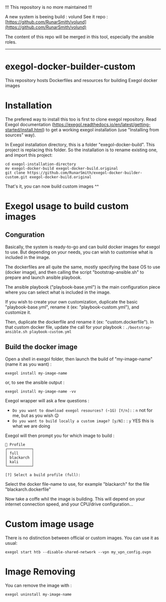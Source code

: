 !!! This repository is no more maintained !!!

A new system is beeing build : volund
See it repo : [https://github.com/RunarSmith/volund](https://github.com/RunarSmith/volund)

The content of this repo will be merged in this tool, especially the ansible roles.

---

# exegol-docker-builder-custom
This repository hosts Dockerfiles and resources for building Exegol docker images

# Installation

The prefered way to install this too is first to clone exegol repository. Read Exegol documentation (https://exegol.readthedocs.io/en/latest/getting-started/install.html) to get a working exegol installation (use "Installing from sources" way).

In Exegol installation directory, this is a folder "exegol-docker-build". This project is replacing this folder. So the installation is to rename existing one, and import this project:

```shell
cd exegol-installation-directory
mv exegol-docker-build exegol-docker-build.original
git clone https://github.com/RunarSmith/exegol-docker-builder-custom.git exegol-docker-build.original
```

That's it, you can now build custom images ^^

# Exegol usage to build custom images

## Conguration

Basically, the system is ready-to-go and can build docker images for exegol to use. But depending on your needs, you can wish to customise what is included in the image.

The dockerfiles are all quite the same, mostly specifying the base OS to use (docker image), and then calling the script "bootstrap-ansible.sh" to prepare and launch ansible playbook.

The ansible playbook ("playbook-base.yml") is the main configuration piece where you can select what is included in the image.

If you wish to create your own customization, duplicate the basic "playbook-base.yml", rename it (ex: "playbook-custom.yml"), and customize it.

Then, duplicate the dockerfile and rename it (ex: "custom.dockerfile"). In that custom docker file, update the call for your playbook : `./bootstrap-ansible.sh playbook-custom.yml`

## Build the docker image

Open a shell in exegol folder, then launch the build of "my-image-name" (name it as you want) :

```shell
exegol install my-image-name
```

or, to see the ansible output :

```shell
exegol install my-image-name -vv
```

Exegol wrapper will ask a few questions :

- `Do you want to download exegol resources? (~1G) [Y/n]:` : `n` not for me, but as you wish 😉
- `Do you want to build locally a custom image? [y/N]:` : `y` YES this is what we are doing

Exegol will then prompt you for which image to build :

```text
🐶 Profile
┌───────────┐
│ full      │
│ blackarch │
│ kali      │
└───────────┘

[?] Select a build profile (full):
```

Select the docker file-name to use, for example "blackarch" for the file "blackarch.dockerfile"

Now take a coffe whil the image is building. This will depend on your internet connection speed, and your CPU/drive configuration...

# Custom image usage

There is no distinction between official or custom images. You can use it as usual:

```shell
exegol start htb --disable-shared-network --vpn my_vpn_config.ovpn
```

# Image Removing

You can remove the image with :

```shell
exegol uninstall my-image-name
```

